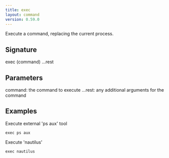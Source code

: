 ```yaml
---
title: exec
layout: command
version: 0.59.0
---
```


Execute a command, replacing the current process.

## Signature

exec (command) ...rest

## Parameters

  command: the command to execute
  ...rest: any additional arguments for the command

## Examples

Execute external 'ps aux' tool
```shell
exec ps aux
```

Execute 'nautilus'
```shell
exec nautilus
```

